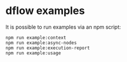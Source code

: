 # dflow examples

It is possible to run examples via an npm script:

<!-- This Markdown code syntax makes it easier to copy&paste commands. -->

    npm run example:context
    npm run example:async-nodes
    npm run example:execution-report
    npm run example:usage
